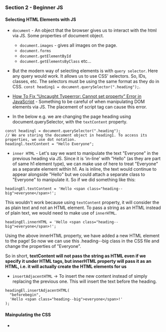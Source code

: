 ### Section 2 - Beginner JS

#### Selecting HTML Elements with JS

- `document` - An object that the browser gives us to interact with the html via JS. Some properties of document object.
    + `document.images` - gives all images on the page.
    + `document.forms`
    + `document.getElementById`
    + `document.getElementsByClass` etc...

- But the modern way of selecting elements is with `query selector`. Here any query would work. It allows us to use CSS' selectors. So, IDs, classes, etc. The selectors must be using the same format as they do in CSS. `const heading1 = document.querySelector(".heading");`.

- [How To Fix “Uncaught Typeerror: Cannot set property” Error in JavaScript](https://kinsta.com/knowledgebase/uncaught-typeerror-cannot-set-property/) - Something to be careful of when manipulating DOM elements via JS. The placement of script tag can cause this error.

- In the below e.g. we are changing the page heading using document.querySelector, with the `textContent` property.
```
const headingl = document.querySelector(".heading");
// We are storing the document object in heading1. To access its properties, we use dot notation.
headingl.textContent = "Hello Everyone";
```

- `inner HTML` - Let's say we want to manipulate the text "Everyone" in the previous heading via JS. Since it is 'in-line' with "Hello" (as they are part of same h1 element type), we can make use of <span> here to treat "Everyone" as a separate element within h1. As <span> is inline, the text would continue to appear alongside "Hello" but we could attach a separate class to "Everyone" to manipulate it. So if we did something like this:
```
headingEl.textContent = 'Hello <span class="heading--big">everyone</span>!';
```
This wouldn't work because using `textContent` property, it will consider the <span> as plain text and not an HTML element. To pass a string as an HTML instead of plain text, we would need to make use of `innerHTML`.

```
headingEl.innerHTML = 'Hello <span class="heading--big">everyone</span>!';
```

Using the above innerHTML property, we have added a new HTML element <span> to the page! So now we can use this .heading--big class in the CSS file and change the properties of "Everyone".

So in short, **textContent will not pass the string as HTML even if we specify it under HTML tags, but innerHTML property will pass it as an HTML, i.e. it will actually create the HTML elements for us**

- `insertAdjacentHTML` -> To insert the new content instead of simply replacing the previous one. This will insert the text before the heading.
```
headingEl.insertAdjacentHTML(
  "beforebegin",
  'Hello <span class="heading--big">everyone</span>!'
);
```

#### Mainpulating the CSS

- 
